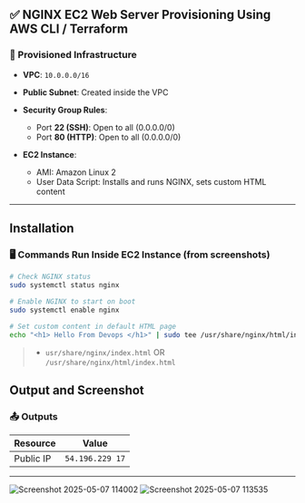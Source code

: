 
## ✅ NGINX EC2 Web Server Provisioning Using AWS CLI / Terraform

### 🔧 Provisioned Infrastructure

* **VPC**: `10.0.0.0/16`
* **Public Subnet**: Created inside the VPC
* **Security Group Rules**:

  * Port **22 (SSH)**: Open to all (0.0.0.0/0)
  * Port **80 (HTTP)**: Open to all (0.0.0.0/0)
* **EC2 Instance**:

  * AMI: Amazon Linux 2
  * User Data Script: Installs and runs NGINX, sets custom HTML content

---






## Installation
### 🖥️ Commands Run Inside EC2 Instance (from screenshots)

```bash
# Check NGINX status
sudo systemctl status nginx

# Enable NGINX to start on boot
sudo systemctl enable nginx

# Set custom content in default HTML page
echo "<h1> Hello From Devops </h1>" | sudo tee /usr/share/nginx/html/index.html
```


>
> * `usr/share/nginx/index.html` 
               OR
`/usr/share/nginx/html/index.html`

## Output and Screenshot


### 📤 Outputs

| Resource  | Value                                                           |
| --------- | --------------------------------------------------------------- |
| Public IP | `54.196.229 17`                                                 |

---

![Screenshot 2025-05-07 114002](https://github.com/user-attachments/assets/23b13dd5-e843-481a-b1d0-6e354f63a794)
![Screenshot 2025-05-07 113535](https://github.com/user-attachments/assets/ad6b4715-13f7-4797-aa31-cf8b01a5d3ee)
